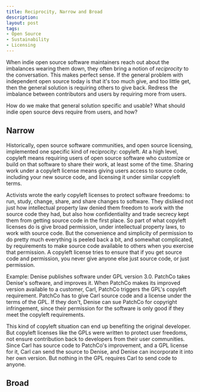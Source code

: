 ```yaml
---
title: Reciprocity, Narrow and Broad
description:
layout: post
tags:
- Open Source
- Sustainability
- Licensing
---
```


When indie open source software maintainers reach out about the imbalances wearing them down, they often bring a notion of _reciprocity_ to the conversation.  This makes perfect sense.  If the general problem with independent open source today is that it's too much give, and too little get, then the general solution is requiring others to give back.  Redress the imbalance between contributors and users by requiring more from users.

How do we make that general solution specific and usable?  What should indie open source devs require from users, and how?

## Narrow

Historically, open source software communities, and open source licensing, implemented one specific kind of reciprocity: copyleft.  At a high level, copyleft means requiring users of open source software who customize or build on that software to share their work, at least some of the time.  Sharing work under a copyleft license means giving users access to source code, including your new source code, and licensing it under similar copyleft terms.

Activists wrote the early copyleft licenses to protect software freedoms: to run, study, change, share, and share changes to software.  They disliked not just how intellectual property law denied them freedom to work with the source code they had, but also how confidentiality and trade secrecy kept them from getting source code in the first place.  So part of what copyleft licenses do is give broad permission, under intellectual property laws, to work with source code.  But the convenience and simplicity of permission to do pretty much everything is peeled back a bit, and somewhat complicated, by requirements to make source code available to others when you exercise that permission.  A copyleft license tries to ensure that if you get source code and permission, you never give anyone else just source code, or just permission.

Example: Denise publishes software under GPL version 3.0.  PatchCo takes Denise's software, and improves it.  When PatchCo makes its improved version available to a customer, Carl, PatchCo triggers the GPL's copyleft requirement.  PatchCo has to give Carl source code and a license under the terms of the GPL.  If they don't, Denise can sue PatchCo for copyright infringement, since their permission for the software is only good if they meet the copyleft requirements.

This kind of copyleft situation can end up benefiting the original developer.  But copyleft licenses like the GPLs were written to protect user freedoms, not ensure contribution back to developers from their user communities.  Since Carl has source code to PatchCo's improvement, and a GPL license for it, Carl can send the source to Denise, and Denise can incorporate it into her own version.  But nothing in the GPL requires Carl to send code to anyone.

## Broad
